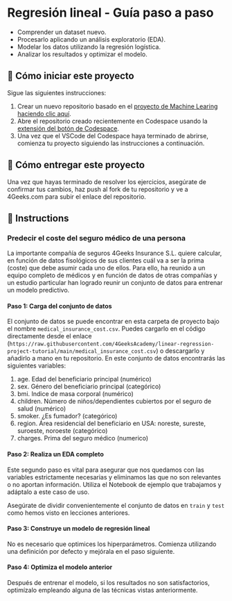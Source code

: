 <!-- hide -->
# Regresión lineal - Guía paso a paso
<!-- endhide -->

- Comprender un dataset nuevo.
- Procesarlo aplicando un análisis exploratorio (EDA).
- Modelar los datos utilizando la regresión logística.
- Analizar los resultados y optimizar el modelo.

## 🌱  Cómo iniciar este proyecto

Sigue las siguientes instrucciones:

1. Crear un nuevo repositorio basado en el [proyecto de Machine Learing](https://github.com/4GeeksAcademy/machine-learning-python-template/generate) [haciendo clic aquí](https://github.com/4GeeksAcademy/machine-learning-python-template).
2. Abre el repositorio creado recientemente en Codespace usando la [extensión del botón de Codespace](https://docs.github.com/en/codespaces/developing-in-codespaces/creating-a-codespace-for-a-repository#creating-a-codespace-for-a-repository).
3. Una vez que el VSCode del Codespace haya terminado de abrirse, comienza tu proyecto siguiendo las instrucciones a continuación.

## 🚛 Cómo entregar este proyecto

Una vez que hayas terminado de resolver los ejercicios, asegúrate de confirmar tus cambios, haz push al fork de tu repositorio y ve a 4Geeks.com para subir el enlace del repositorio.

## 📝 Instructions

### Predecir el coste del seguro médico de una persona

La importante compañía de seguros 4Geeks Insurance S.L. quiere calcular, en función de datos fisológicos de sus clientes cuál va a ser la prima (coste) que debe asumir cada uno de ellos. Para ello, ha reunido a un equipo completo de médicos y en función de datos de otras compañías y un estudio particular han logrado reunir un conjunto de datos para entrenar un modelo predictivo.

#### Paso 1: Carga del conjunto de datos

El conjunto de datos se puede encontrar en esta carpeta de proyecto bajo el nombre `medical_insurance_cost.csv`. Puedes cargarlo en el código directamente desde el enlace (`https://raw.githubusercontent.com/4GeeksAcademy/linear-regression-project-tutorial/main/medical_insurance_cost.csv`) o descargarlo y añadirlo a mano en tu repositorio. En este conjunto de datos encontrarás las siguientes variables:

1. age. Edad del beneficiario principal (numérico)
2. sex. Género del beneficiario principal (categórico)
3. bmi. Indice de masa corporal (numérico)
4. children. Número de niños/dependientes cubiertos por el seguro de salud (numérico)
5. smoker. ¿Es fumador? (categórico)
6. region. Área residencial del beneficiario en USA: noreste, sureste, suroeste, noroeste (categórico)
7. charges. Prima del seguro médico (numerico)

#### Paso 2: Realiza un EDA completo

Este segundo paso es vital para asegurar que nos quedamos con las variables estrictamente necesarias y eliminamos las que no son relevantes o no aportan información. Utiliza el Notebook de ejemplo que trabajamos y adáptalo a este caso de uso.

Asegúrate de dividir convenientemente el conjunto de datos en `train` y `test` como hemos visto en lecciones anteriores.

#### Paso 3: Construye un modelo de regresión lineal

No es necesario que optimices los hiperparámetros. Comienza utilizando una definición por defecto y mejórala en el paso siguiente.

#### Paso 4: Optimiza el modelo anterior

Después de entrenar el modelo, si los resultados no son satisfactorios, optimízalo empleando alguna de las técnicas vistas anteriormente.